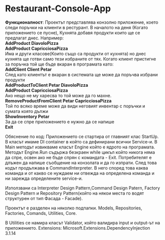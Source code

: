 # Restaurant-Console-App

**Функционалност**: Проектът представлява конзолно приложение, което следи поръчки на клиенти в рестурант. 
В началото на деня (Когато приложението се пусне), Кухнята добавя продукти които ще се предлагат днес.
Например:\
**AddProduct DiavoloPizza**\
**AddProduct CapricciosaPizza**\
Има и други класове(Които също са продукти от кухнята) но днес кухнята ще готви само тези избраните от тях.
Когато клиент пристигне за поръчка той ще бъде вкаран в програмата като: \
**AddClient Client Petar**\
След като клиентът е вкаран в системата ще може да поръчва избрани продукти\
**AddProductToClient Petar DiavoloPizza \
AddProduct CapricciosaPizza**\
Ако нещо не му харесва то той може да го махне.\
**RemoveProductFromClient Petar CapricciosaPizza**\
Той по всяко време може да види неговият инвентар с поръчки и сумата която дължи\
**ShowInventory Petar** \
За да се спре приложението е нужно да се напише \
**Exit**

Обяснение по код:
Приложението се стартира от главният клас StartUp. В класът имаме DI container в който са дефинирани всички Service-и. В Main методът извикваме класът Engine който е ядрото на програмата. Методът Engine.Run съдържа безкраен while цикъл който никога няма да спре, освен ако не бъде спрян с командата - Exit. Потребителят е длъжен да напише съобщение на конзолата и да го изпрати. След това кодът продължава в CommandInterpreter. В него според това каква команда и от какво се нуждаем ни отвежда на определена команда и ни зарежда определените service-и. 

Използвани са Interpreter Design Pattern,Command Design Patern, Factory Design Pattern и Repository Pattern(който на някои места го водят структурен от тип Фасада - Facade).

Проектът е разделен на няколко подпапки.
Models,
Repositories,
Factories,
Comands,
Utilities,
Core.

В Utilities се намира класът Validator, който валидира input и output-ът на приложението.
Extensions: Microsoft.Extensions.DependencyInjection 3.1.14